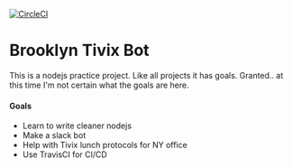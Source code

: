 [![CircleCI](https://circleci.com/gh/banjocat/brooklyn.svg?style=svg)](https://circleci.com/gh/banjocat/brooklyn)
# Brooklyn Tivix Bot

This is a nodejs practice project.
Like all projects it has goals.
Granted.. at this time I'm not certain what the goals are here.

#### Goals
* Learn to write cleaner nodejs
* Make a slack bot
* Help with Tivix lunch protocols for NY office
* Use TravisCI for CI/CD
